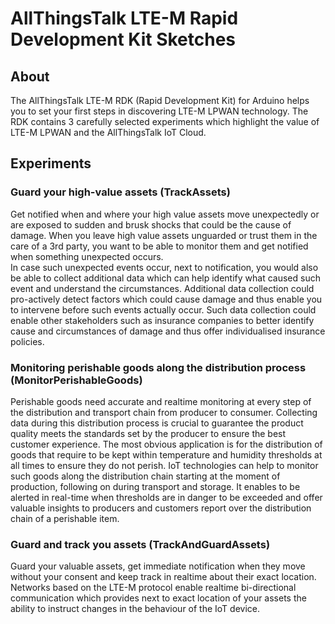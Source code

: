 # AllThingsTalk LTE-M Rapid Development Kit Sketches

## About

The AllThingsTalk LTE-M RDK (Rapid Development Kit) for Arduino helps you to set your first steps in discovering LTE-M LPWAN technology. The RDK contains 3 carefully selected experiments which highlight the value of LTE-M LPWAN and the AllThingsTalk IoT Cloud.

## Experiments
### Guard your high-value assets (**TrackAssets**)

Get notified when and where your high value assets move unexpectedly or are exposed to sudden and brusk shocks that could be the cause of damage. When you leave high value assets unguarded or trust them in the care of a 3rd party, you want to be able to monitor them and get notified when something unexpected occurs.   
In case such unexpected events occur, next to notification, you would also be able to collect additional data which can help identify what caused such event and understand the circumstances.   Additional data collection could pro-actively detect factors which could cause damage and thus enable you to intervene before such events actually occur.
Such data collection could enable other stakeholders such as insurance companies to better identify cause and circumstances of damage and thus offer individualised insurance policies.

### Monitoring perishable goods along the distribution process (**MonitorPerishableGoods**)
Perishable goods need accurate and realtime monitoring at every step of the distribution and transport chain from producer to consumer.  Collecting data during this distribution process is crucial to guarantee the product quality meets the standards set by the producer to ensure the best customer experience.  The most obvious application is for the distribution of goods that require to be kept within temperature and humidity thresholds at all times to ensure they do not perish.
IoT technologies can help to monitor such goods along the distribution chain starting at the moment of production, following on during transport and storage.  It enables to be alerted in real-time when thresholds are in danger to be exceeded and offer valuable insights to producers and customers report over the distribution chain of a perishable item.

### Guard and track you assets (**TrackAndGuardAssets**)
Guard your valuable assets, get immediate notification when they move without your consent and keep track in realtime about their exact location. 
Networks based on the LTE-M protocol enable realtime bi-directional communication which provides next to exact location of your assets the ability to instruct changes in the behaviour of the IoT device.

